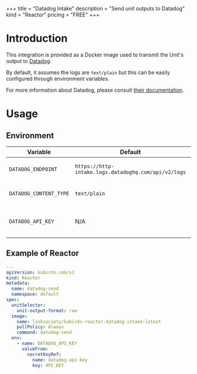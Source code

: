+++
title = "Datadog Intake"
description = "Send unit outputs to Datadog"
kind = "Reactor"
pricing = "FREE"
+++

# Introduction

This integration is provided as a Docker image used to transmit the Unit's
output to [Datadog](https://datadoghq.com/).

By default, it assumes the logs are `text/plain` but this can be easily
configured through environment variables.

For more information about Datadog, please consult
[their documentation](https://docs.datadoghq.com/fr/api/latest/logs/#send-logs).

# Usage

## Environment

| Variable | Default | Description |
| --- | --- | --- |
| `DATADOG_ENDPOINT` | `https://http-intake.logs.datadoghq.com/api/v2/logs` | URL to Datadog API |
| `DATADOG_CONTENT_TYPE` | `text/plain` | Type of logs to send |
| `DATADOG_API_KEY` | N/A | Your Datadog API_KEY. **REQUIRED** |

## Example of Reactor

```yaml
---
apiVersion: kubirds.com/v1
kind: Reactor
metadata:
  name: datadog-send
  namespace: default
spec:
  unitSelector:
    unit-output-format: raw
  image:
    name: linksociety/kubirds-reactor-datadog-intake:latest
    pullPolicy: Always
    command: datadog-send
  env:
    - name: DATADOG_API_KEY
      valueFrom:
        secretKeyRef:
          name: datadog-api-key
          key: API_KEY
```
